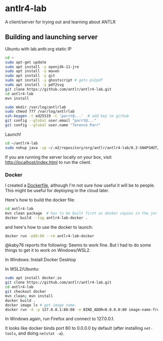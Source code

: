 # antlr4-lab
A client/server for trying out and learning about ANTLR

## Building and launching server

Ubuntu with lab.antlr.org static IP

```bash
cd ~
sudo apt-get update
sudo apt install -y openjdk-11-jre
sudo apt install -y maven
sudo apt install -y git
sudo apt install -y ghostscript # gets ps2pdf
sudo apt install -y pdf2svg
git clone https://github.com/antlr/antlr4-lab.git
cd antlr4-lab
mvn install

sudo mkdir /var/log/antlrlab
sudo chmod 777 /var/log/antlrlab
ssh-keygen -t ed25519 -C 'parrt@...'  # add key to github
git config --global user.email "parrt@..."
git config --global user.name "Terence Parr"
```

Launch!

```bash
cd ~/antlr4-lab
sudo nohup java -cp ~/.m2/repository/org/antlr/antlr4-lab/0.3-SNAPSHOT/antlr4-lab-0.2-SNAPSHOT-complete.jar org.antlr.v4.server.ANTLRHttpServer
```

If you are running the server locally on your box, visit [http://localhost/index.html](http://localhost/index.html) to run the client.

### Docker

I created a [Dockerfile](Dockerfile), although I'm not sure how useful it will be to people. This might be useful for deploying in the cloud later.

Here's how to build the docker file:

```bash
cd antlr4-lab
mvn clean package  # has to be built first as docker copies in the jar
docker build --tag antlr4-lab-docker .
```

and here's how to use the docker to launch:

```bash
docker run -p80:80 --rm antlr4-lab-docker
```

@kaby76 reports the following: Seems to work fine. But I had to do some things to get it to work on Windows/WSL2.

In Windows: Install Docker Desktop

In WSL2/Ubuntu:

```bash
sudo apt install docker.io
git clone https://github.com/antlr/antlr4-lab.git
cd antlr4-lab
git checkout docker
mvn clean; mvn install
docker build .
docker image ls # get image name.
docker run -d -p 127.0.0.1:80:80 -e BIND_ADDR=0.0.0.0:80 image-name-from-above
```

In Windows again, run Firefox and connect to 127.0.0.1.

It looks like docker binds port 80 to 0.0.0.0 by default (after installing `net-tools`, and doing `netstat -a`).
